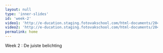 ```yaml
---
layout: null
type: 'inner-slides'
id: 'week-2'
video1: 'http://e-ducation.staging.fotovakschool.com/html-documents/204/canon_tutorials/assets/videos/IV_02_0100.mp4'
video2: 'http://e-ducation.staging.fotovakschool.com/html-documents/204/canon_tutorials/assets/videos/TV_B002.mp4'
permalink: home
---
```



<div class="text-standard">
    Week 2 : De juiste belichting
    <br><br>
</div>